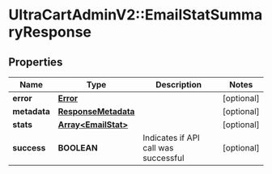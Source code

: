 # UltraCartAdminV2::EmailStatSummaryResponse

## Properties
Name | Type | Description | Notes
------------ | ------------- | ------------- | -------------
**error** | [**Error**](Error.md) |  | [optional] 
**metadata** | [**ResponseMetadata**](ResponseMetadata.md) |  | [optional] 
**stats** | [**Array&lt;EmailStat&gt;**](EmailStat.md) |  | [optional] 
**success** | **BOOLEAN** | Indicates if API call was successful | [optional] 


